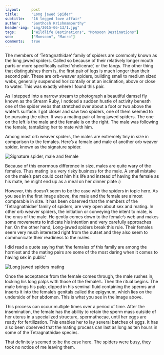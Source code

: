 ```yaml
---
layout:     post
title:      "Long jawed Spider"
subtitle:   "16 legged love affair"
author:     "Santhosh Krishnamoorthy"
header-img: "img/2015-06-13/1.jpg"
tags:       ["Wildlife Destinations", "Monsoon Destinations"]
seo:		["Monsoon", "Macro"]
comments:   true
---
```



<p>The members of ‘Tetragnathidae’ family of spiders are commonly known as the long jawed spiders. Called so because of their relatively longer mouth parts or more specifically called ‘chelicerae’, or the fangs. The other thing that distinguishes them is, the first pair of legs is much longer than their second pair. These are orb-weaver spiders, building small to medium sized webs, generally suspended horizontally or at an inclination, above or close to water. This was exactly where I found this pair.</p>

<p>As I stepped into a narrow stream to photograph a beautiful damsel fly known as the Stream Ruby, I noticed a sudden hustle of activity beneath one of the spider webs that stretched over about a foot or two above the water’s surface. I got closer and saw two spiders, one of them seemed to be pursuing the other. It was a mating pair of long jawed spiders. The one on the left is the male and the female is on the right. The male was following the female, tantalizing her to mate with him.</p>


<p>Among most orb weaver spiders, the males are extremely tiny in size in comparison to the females. Here’s a female and male of another orb weaver spider, known as the signature spider.</p>

<img src="{{ site.baseurl}}/img/2015-06-13/2.jpg" alt="Signature spider, male and female">

<p>Because of this enormous difference in size, males are quite wary of the females. Thus mating is a very risky business for the male. A small mistake on the male’s part could cost him his life and instead of having the female as his mate, he might end up as a meal on her dinner plate :)</p>

<p>However, this doesn’t seem to be the case with the spiders in topic here. As you see in the first image above, the male and the female are almost comparable in size. It has been observed that the members of the ‘Tetragnathidae’ family of spiders, are very open about sex and mating. In other orb weaver spiders, the initiation or conveying the intent to mate, is the onus of the male. He gently comes down to the female’s web and makes some movements to indicate his intention and very carefully approaches her. On the other hand, Long-jawed spiders break this rule. Their females seem very much interested right from the outset and they also seem to communicate their readiness to the males.</p>

<p>I did read a quote saying that ‘the females of this family are among the horniest and the mating pairs are some of the most daring when it comes to having sex in public’</p>

<img src="{{ site.baseurl}}/img/2015-06-13/3.jpg" alt="Long jawed spiders mating">

<p>Once the acceptance from the female comes through, the male rushes in, locking his long palps with those of the female’s. Then the ritual begins. The male brings his palp, dipped in his seminal fluid containing the sperms and inserts it into the female’s genitals called the epigynum, which lies on the underside of her abdomen. This is what you see in the image above.</p>

<p>This process can occur multiple times over a period of time. After the insemination, the female has the ability to retain the sperm mass outside of her uterus in a specialized structure, spermathecae, until her eggs are ready for fertilization. This enables her to lay several batches of eggs. It has also been observed that the mating process can last as long as ten hours in some of the Tetragnathidae species.</p>

<p>That definitely seemed to be the case here. The spiders were busy, they took no notice of me leaving them.</p>


